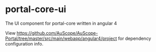 # portal-core-ui
The  UI component for portal-core written in angular 4

View https://github.com/AuScope/AuScope-Portal/tree/master/src/main/webapp/angular4/project for dependency configuration info.
